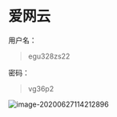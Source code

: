 # 爱网云

用户名：

>egu328zs22

密码：

> vg36p2

![image-20200627114212896](https://cdn.jsdelivr.net/gh/LemonSea/Figurebed@latest/2020/06/27/a24e83f4804f02cef75122a7b8c0b7fd.png)